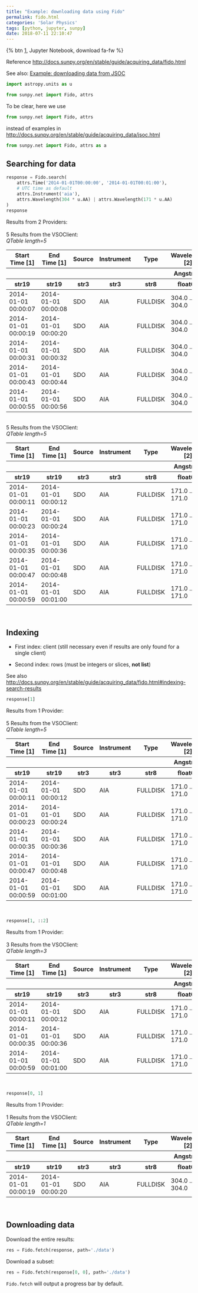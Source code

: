 ```yaml
---
title: "Example: downloading data using Fido"
permalink: fido.html
categories: 'Solar Physics'
tags: [python, jupyter, sunpy]
date: 2018-07-11 22:10:47
---
```

{% btn [1], Jupyter Notebook, download fa-fw %}

[1]: /downloads/notebooks/fido.zip

Reference <http://docs.sunpy.org/en/stable/guide/acquiring_data/fido.html>

See also: [<i class="fas fa-book-open"></i> Example: downloading data from JSOC](jsoc.html)


```python
import astropy.units as u

from sunpy.net import Fido, attrs
```

To be clear, here we use
```python
from sunpy.net import Fido, attrs
```
instead of examples in <http://docs.sunpy.org/en/stable/guide/acquiring_data/jsoc.html>
```python
from sunpy.net import Fido, attrs as a
```
<!-- more -->


## Searching for data

```python
response = Fido.search(
    attrs.Time('2014-01-01T00:00:00', '2014-01-01T00:01:00'),
    # UTC time as default
    attrs.Instrument('aia'),
    attrs.Wavelength(304 * u.AA) | attrs.Wavelength(171 * u.AA)
)
response
```




Results from 2 Providers:<br><br>5 Results from the VSOClient:<br><i>QTable length=5</i>
<table id="table23199520252144" class="table-striped table-bordered table-condensed">
<thead><tr><th>Start Time [1]</th><th>End Time [1]</th><th>Source</th><th>Instrument</th><th>Type</th><th>Wavelength [2]</th></tr></thead>
<thead><tr><th></th><th></th><th></th><th></th><th></th><th>Angstrom</th></tr></thead>
<thead><tr><th>str19</th><th>str19</th><th>str3</th><th>str3</th><th>str8</th><th>float64</th></tr></thead>
<tr><td>2014-01-01 00:00:07</td><td>2014-01-01 00:00:08</td><td>SDO</td><td>AIA</td><td>FULLDISK</td><td>304.0 .. 304.0</td></tr>
<tr><td>2014-01-01 00:00:19</td><td>2014-01-01 00:00:20</td><td>SDO</td><td>AIA</td><td>FULLDISK</td><td>304.0 .. 304.0</td></tr>
<tr><td>2014-01-01 00:00:31</td><td>2014-01-01 00:00:32</td><td>SDO</td><td>AIA</td><td>FULLDISK</td><td>304.0 .. 304.0</td></tr>
<tr><td>2014-01-01 00:00:43</td><td>2014-01-01 00:00:44</td><td>SDO</td><td>AIA</td><td>FULLDISK</td><td>304.0 .. 304.0</td></tr>
<tr><td>2014-01-01 00:00:55</td><td>2014-01-01 00:00:56</td><td>SDO</td><td>AIA</td><td>FULLDISK</td><td>304.0 .. 304.0</td></tr>
</table><br>5 Results from the VSOClient:<br><i>QTable length=5</i>
<table id="table23199530661536" class="table-striped table-bordered table-condensed">
<thead><tr><th>Start Time [1]</th><th>End Time [1]</th><th>Source</th><th>Instrument</th><th>Type</th><th>Wavelength [2]</th></tr></thead>
<thead><tr><th></th><th></th><th></th><th></th><th></th><th>Angstrom</th></tr></thead>
<thead><tr><th>str19</th><th>str19</th><th>str3</th><th>str3</th><th>str8</th><th>float64</th></tr></thead>
<tr><td>2014-01-01 00:00:11</td><td>2014-01-01 00:00:12</td><td>SDO</td><td>AIA</td><td>FULLDISK</td><td>171.0 .. 171.0</td></tr>
<tr><td>2014-01-01 00:00:23</td><td>2014-01-01 00:00:24</td><td>SDO</td><td>AIA</td><td>FULLDISK</td><td>171.0 .. 171.0</td></tr>
<tr><td>2014-01-01 00:00:35</td><td>2014-01-01 00:00:36</td><td>SDO</td><td>AIA</td><td>FULLDISK</td><td>171.0 .. 171.0</td></tr>
<tr><td>2014-01-01 00:00:47</td><td>2014-01-01 00:00:48</td><td>SDO</td><td>AIA</td><td>FULLDISK</td><td>171.0 .. 171.0</td></tr>
<tr><td>2014-01-01 00:00:59</td><td>2014-01-01 00:01:00</td><td>SDO</td><td>AIA</td><td>FULLDISK</td><td>171.0 .. 171.0</td></tr>
</table><br>



## Indexing

* First index: client (still necessary even if results are only found for a single client)

* Second index: rows (must be integers or slices, **not list**)

See also <http://docs.sunpy.org/en/stable/guide/acquiring_data/fido.html#indexing-search-results>

```python
response[1]
```




Results from 1 Provider:<br><br>5 Results from the VSOClient:<br><i>QTable length=5</i>
<table id="table23199520359032" class="table-striped table-bordered table-condensed">
<thead><tr><th>Start Time [1]</th><th>End Time [1]</th><th>Source</th><th>Instrument</th><th>Type</th><th>Wavelength [2]</th></tr></thead>
<thead><tr><th></th><th></th><th></th><th></th><th></th><th>Angstrom</th></tr></thead>
<thead><tr><th>str19</th><th>str19</th><th>str3</th><th>str3</th><th>str8</th><th>float64</th></tr></thead>
<tr><td>2014-01-01 00:00:11</td><td>2014-01-01 00:00:12</td><td>SDO</td><td>AIA</td><td>FULLDISK</td><td>171.0 .. 171.0</td></tr>
<tr><td>2014-01-01 00:00:23</td><td>2014-01-01 00:00:24</td><td>SDO</td><td>AIA</td><td>FULLDISK</td><td>171.0 .. 171.0</td></tr>
<tr><td>2014-01-01 00:00:35</td><td>2014-01-01 00:00:36</td><td>SDO</td><td>AIA</td><td>FULLDISK</td><td>171.0 .. 171.0</td></tr>
<tr><td>2014-01-01 00:00:47</td><td>2014-01-01 00:00:48</td><td>SDO</td><td>AIA</td><td>FULLDISK</td><td>171.0 .. 171.0</td></tr>
<tr><td>2014-01-01 00:00:59</td><td>2014-01-01 00:01:00</td><td>SDO</td><td>AIA</td><td>FULLDISK</td><td>171.0 .. 171.0</td></tr>
</table><br>



```python
response[1, ::2]
```




Results from 1 Provider:<br><br>3 Results from the VSOClient:<br><i>QTable length=3</i>
<table id="table23199520361608" class="table-striped table-bordered table-condensed">
<thead><tr><th>Start Time [1]</th><th>End Time [1]</th><th>Source</th><th>Instrument</th><th>Type</th><th>Wavelength [2]</th></tr></thead>
<thead><tr><th></th><th></th><th></th><th></th><th></th><th>Angstrom</th></tr></thead>
<thead><tr><th>str19</th><th>str19</th><th>str3</th><th>str3</th><th>str8</th><th>float64</th></tr></thead>
<tr><td>2014-01-01 00:00:11</td><td>2014-01-01 00:00:12</td><td>SDO</td><td>AIA</td><td>FULLDISK</td><td>171.0 .. 171.0</td></tr>
<tr><td>2014-01-01 00:00:35</td><td>2014-01-01 00:00:36</td><td>SDO</td><td>AIA</td><td>FULLDISK</td><td>171.0 .. 171.0</td></tr>
<tr><td>2014-01-01 00:00:59</td><td>2014-01-01 00:01:00</td><td>SDO</td><td>AIA</td><td>FULLDISK</td><td>171.0 .. 171.0</td></tr>
</table><br>



```python
response[0, 1]
```




Results from 1 Provider:<br><br>1 Results from the VSOClient:<br><i>QTable length=1</i>
<table id="table23199531124496" class="table-striped table-bordered table-condensed">
<thead><tr><th>Start Time [1]</th><th>End Time [1]</th><th>Source</th><th>Instrument</th><th>Type</th><th>Wavelength [2]</th></tr></thead>
<thead><tr><th></th><th></th><th></th><th></th><th></th><th>Angstrom</th></tr></thead>
<thead><tr><th>str19</th><th>str19</th><th>str3</th><th>str3</th><th>str8</th><th>float64</th></tr></thead>
<tr><td>2014-01-01 00:00:19</td><td>2014-01-01 00:00:20</td><td>SDO</td><td>AIA</td><td>FULLDISK</td><td>304.0 .. 304.0</td></tr>
</table><br>



## Downloading data

Download the entire results:

```python
res = Fido.fetch(response, path='./data')
```

Download a subset:

```python
res = Fido.fetch(response[0, 0], path='./data')
```

`Fido.fetch` will output a progress bar by default.

